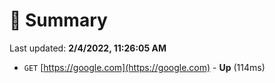 # 📖 Summary
Last updated: **2/4/2022, 11:26:05 AM**

- `GET` [https://google.com](https://google.com) - **Up** (114ms)
